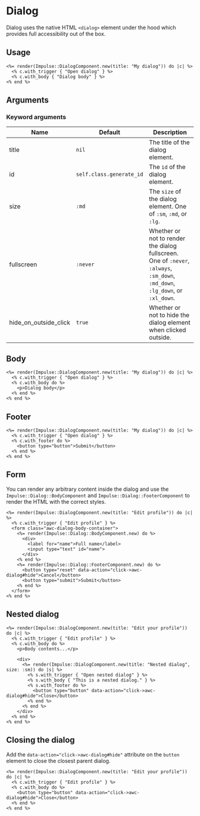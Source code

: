 # Dialog

Dialog uses the native HTML `<dialog>` element under the hood which provides full accessibility out of the box.

## Usage

```erb
<%= render(Impulse::DialogComponent.new(title: "My dialog")) do |c| %>
  <% c.with_trigger { "Open dialog" } %>
  <% c.with_body { "Dialog body" } %>
<% end %>
```

## Arguments

### Keyword arguments

| Name                  | Default                  | Description                                                                                                                    |
| ------                | ---------                | -------------                                                                                                                  |
| title                 | `nil`                    | The title of the dialog element.                                                                                               |
| id                    | `self.class.generate_id` | The `id` of the dialog element.                                                                                                |
| size                  | `:md`                    | The `size` of the dialog element. One of `:sm`, `:md`, or `:lg`.                                                               |
| fullscreen            | `:never`                 | Whether or not to render the dialog fullscreen. One of `:never`, `:always`, `:sm_down`, `:md_down`, `:lg_down`, or `:xl_down`. |
| hide_on_outside_click | `true`                   | Whether or not to hide the dialog element when clicked outside.                                                                |

## Body

```erb
<%= render(Impulse::DialogComponent.new(title: "My dialog")) do |c| %>
  <% c.with_trigger { "Open dialog" } %>
  <% c.with_body do %>
    <p>Dialog body</p>
  <% end %>
<% end %>
```

## Footer

```erb
<%= render(Impulse::DialogComponent.new(title: "My dialog")) do |c| %>
  <% c.with_trigger { "Open dialog" } %>
  <% c.with_footer do %>
    <button type="button">Submit</button>
  <% end %>
<% end %>
```

## Form

You can render any arbitrary content inside the dialog and use the `Impulse::Dialog::BodyComponent` and
`Impulse::Dialog::FooterComponent` to render the HTML with the correct styles.

```erb
<%= render(Impulse::DialogComponent.new(title: "Edit profile")) do |c| %>
  <% c.with_trigger { "Edit profile" } %>
  <form class="awc-dialog-body-container">
    <%= render(Impulse::Dialog::BodyComponent.new) do %>
      <div>
        <label for="name">Full name</label>
        <input type="text" id="name">
      </div>
    <% end %>
    <%= render(Impulse::Dialog::FooterComponent.new) do %>
      <button type="reset" data-action="click->awc-dialog#hide">Cancel</button>
      <button type="submit">Submit</button>
    <% end %>
  </form>
<% end %>
```

## Nested dialog

```erb
<%= render(Impulse::DialogComponent.new(title: "Edit your profile")) do |c| %>
  <% c.with_trigger { "Edit profile" } %>
  <% c.with_body do %>
    <p>Body contents...</p>

    <div>
      <%= render(Impulse::DialogComponent.new(title: "Nested dialog", size: :sm)) do |s| %>
        <% s.with_trigger { "Open nested dialog" } %>
        <% s.with_body { "This is a nested dialog." } %>
        <% s.with_footer do %>
          <button type="button" data-action="click->awc-dialog#hide">Close</button>
        <% end %>
      <% end %>
    </div>
  <% end %>
<% end %>
```

## Closing the dialog

Add the `data-action="click->awc-dialog#hide"` attribute on the `button` element to close the closest parent dialog.

```erb{4}
<%= render(Impulse::DialogComponent.new(title: "Edit your profile")) do |c| %>
  <% c.with_trigger { "Edit profile" } %>
  <% c.with_body do %>
    <button type="button" data-action="click->awc-dialog#hide">Close</button>
  <% end %>
<% end %>
```
